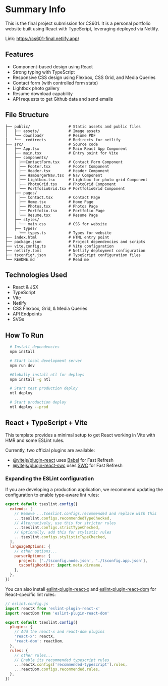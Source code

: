 # Summary Info

This is the final project submission for CS601. It is a personal portfolio website built using React with TypeScript, leveraging deployed via Netlify.

Link: https://cs601-final.netlify.app/

## Features

* Component-based design using React
* Strong typing with TypeScript
* Responsive CSS design using Flexbox, CSS Grid, and Media Queries
* Contact form (with controlled form state)
* Lightbox photo gallery
* Resume download capability
* API requests to get Github data and send emails

## File Structure
```
├── public/                 # Static assets and public files
│   ├── assets/             # Image assets
│   └── download/           # Resume PDF
|   └── _redirects          # Redirects for netlify  
├── src/                    # Source code
│   ├── App.tsx             # Main React App Component
│   ├── main.tsx            # Entry point for Vite
│   ├── components/
│   │ ├──ContactForm.tsx    # Contact Form Component
│   │ ├── Footer.tsx        # Footer Component
│   │ ├── Header.tsx        # Header Component
│   │ ├── HamburgerNav.tsx  # Nav Component
│   │ ├── Lightbox.tsx      # Lightbox for photo grid Component
│   │ ├── PhotoGrid.tsx     # PhotoGrid Component
│   │ └── PortfolioGrid.tsx # PortfolioGrid Component
│   ├── pages/
│   │ ├── Contact.tsx       # Contact Page
│   │ ├── Home.tsx          # Home Page
│   │ ├── Photos.tsx        # Photos Page
│   │ ├── Portfolio.tsx     # Portfolio Page
│   │ └── Resume.tsx        # Resume Page
│   ├── styles/
│   │ └── main.css          # CSS for website
│   ├── types/
│     └── types.ts          # Types for website
├── index.html              # HTML entry point
├── package.json            # Project dependencies and scripts
├── vite.config.ts          # Vite configuration
├── netlify.toml            # Netlify deployment configuration
├── tsconfig*.json          # TypeScript configuration files
└── README.md               # Read me
```

## Technologies Used
* React & JSX
* TypeScript
* Vite
* Netlify
* CSS Flexbox, Grid, & Media Queries
* API Endpoints
* SVGs

## How To Run
```bash
  # Install dependencies
  npm install

  # Start local development server
  npm run dev

  #Globally install ntl for deploys
  npm install -g ntl

  # Start test production deploy
  ntl deploy

  # Start production deploy
  ntl deploy --prod
```

## React + TypeScript + Vite

This template provides a minimal setup to get React working in Vite with HMR and some ESLint rules.

Currently, two official plugins are available:

- [@vitejs/plugin-react](https://github.com/vitejs/vite-plugin-react/blob/main/packages/plugin-react) uses [Babel](https://babeljs.io/) for Fast Refresh
- [@vitejs/plugin-react-swc](https://github.com/vitejs/vite-plugin-react/blob/main/packages/plugin-react-swc) uses [SWC](https://swc.rs/) for Fast Refresh

### Expanding the ESLint configuration

If you are developing a production application, we recommend updating the configuration to enable type-aware lint rules:

```js
export default tseslint.config({
  extends: [
    // Remove ...tseslint.configs.recommended and replace with this
    ...tseslint.configs.recommendedTypeChecked,
    // Alternatively, use this for stricter rules
    ...tseslint.configs.strictTypeChecked,
    // Optionally, add this for stylistic rules
    ...tseslint.configs.stylisticTypeChecked,
  ],
  languageOptions: {
    // other options...
    parserOptions: {
      project: ['./tsconfig.node.json', './tsconfig.app.json'],
      tsconfigRootDir: import.meta.dirname,
    },
  },
})
```

You can also install [eslint-plugin-react-x](https://github.com/Rel1cx/eslint-react/tree/main/packages/plugins/eslint-plugin-react-x) and [eslint-plugin-react-dom](https://github.com/Rel1cx/eslint-react/tree/main/packages/plugins/eslint-plugin-react-dom) for React-specific lint rules:

```js
// eslint.config.js
import reactX from 'eslint-plugin-react-x'
import reactDom from 'eslint-plugin-react-dom'

export default tseslint.config({
  plugins: {
    // Add the react-x and react-dom plugins
    'react-x': reactX,
    'react-dom': reactDom,
  },
  rules: {
    // other rules...
    // Enable its recommended typescript rules
    ...reactX.configs['recommended-typescript'].rules,
    ...reactDom.configs.recommended.rules,
  },
})
```
